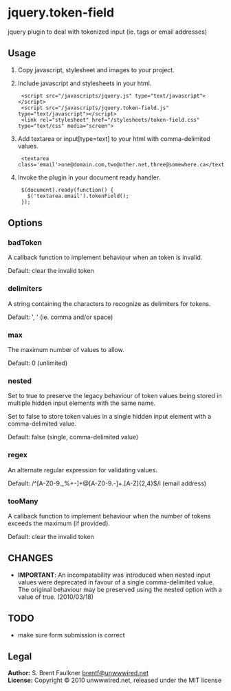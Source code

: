 # jquery.token-field

jquery plugin to deal with tokenized input (ie. tags or email addresses)

## Usage

1. Copy javascript, stylesheet and images to your project.

2. Include javascript and stylesheets in your html.

        <script src="/javascripts/jquery.js" type="text/javascript"></script>
        <script src="/javascripts/jquery.token-field.js" type="text/javascript"></script>
        <link rel="stylesheet" href="/stylesheets/token-field.css" type="text/css" media="screen">

3. Add textarea or input[type=text] to your html with comma-delimited values.

        <textarea class='email'>one@domain.com,two@other.net,three@somewhere.ca</textarea>

4. Invoke the plugin in your document ready handler.

        $(document).ready(function() {
          $('textarea.email').tokenField();
        });

## Options

### badToken
A callback function to implement behaviour when an token is invalid.

Default: clear the invalid token

### delimiters
A string containing the characters to recognize as delimiters for tokens.

Default: ', ' (ie. comma and/or space)

### max
The maximum number of values to allow.

Default: 0 (unlimited)

### nested
Set to true to preserve the legacy behaviour of token values being stored in multiple hidden
input elements with the same name.

Set to false to store token values in a single hidden input element with a comma-delimited value.

Default: false (single, comma-delimited value)

### regex
An alternate regular expression for validating values.

Default: /^[A-Z0-9._%+-]+@[A-Z0-9.-]+\.[A-Z]{2,4}$/i (email address)

### tooMany
A callback function to implement behaviour when the number of tokens exceeds the maximum (if provided).

Default: clear the invalid token

## CHANGES

* __IMPORTANT__: An incompatability was introduced when nested input values were deprecated
  in favour of a single comma-delimited value. The original behaviour may be preserved using
  the nested option with a value of true. (2010/03/18)

## TODO

* make sure form submission is correct

## Legal

**Author:** S. Brent Faulkner <brentf@unwwwired.net>  
**License:** Copyright &copy; 2010 unwwwired.net, released under the MIT license